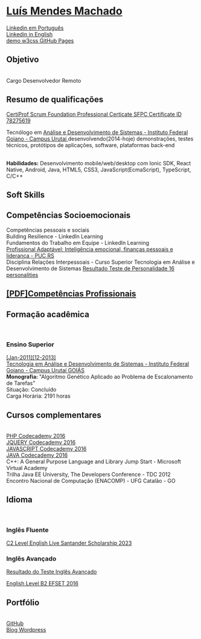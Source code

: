 <a href="https://luismendes070.github.io/curriculo/"><h1>Luís Mendes Machado</h1></a>
<a href='https://www.linkedin.com/in/luismendesmachado1'>Linkedin em Português</a>
<br>
<a href='https://www.linkedin.com/in/luismendesmachado1/?locale=en_US'>Linkedin in English</a>
<br>
<a href='https://luismendes070.github.io/curriculo/'>demo w3css GitHub Pages</a>
<h2>Objetivo</h2>
<br>Cargo Desenvolvedor Remoto<br>
<h2>Resumo de qualificações</h2>
<a href="https://github.com/luismendes070/luismendes070/blob/main/Certificate.pdf">CertiProf Scrum Foundation Professional Certicate SFPC Certificate ID 78275619</a>
<p>Tecnólogo em <a href="https://www.ifgoiano.edu.br/home/index.php/cursos-superiores-urutai/289-analise-e-desenvolvimento-de-sistemas"> Análise e Desenvolvimento de Sistemas - Instituto Federal Goiano - Campus Urutaí
</a> desenvolvendo(2014-hoje) demonstrações, testes técnicos, protótipos de aplicações, software, plataformas back-end</p>
<br><b>Habilidades:</b> Desenvolvimento mobile/web/desktop com Ionic SDK, React Native, Android, Java, HTML5, CSS3, JavaScript(EcmaScript), TypeScript, C/C++

<h2 lang="en-US">Soft Skills</h2>
<h2 lang="pt-BR">Competências Socioemocionais</h2>
Competências pessoais e sociais
<br>
Building Resilience - LinkedIn Learning
<br>
Fundamentos do Trabalho em Equipe - LinkedIn Learning
<br>
<a href="https://certificado.pucrs.br/9bcf55a4-66d5-4aa2-b8e1-2ebc7f840a16?record_view=true#gs.4ijv2a">Profissional Adaptável: Inteligência emocional, finanças pessoais e liderança - PUC RS</a>
<br>
Disciplina Relações Interpessoais - Curso Superior Tecnologia em Análise e Desenvolvimento de Sistemas
<a href="https://www.16personalities.com/profiles/5c4cf07240b63">Resultado Teste de Personalidade 16 personalities</a>

<a href="./Competências Profissionais Graduação Análise e Desenvolvimento de Sistemas.pdf">

<h2>[PDF]Competências Profissionais</h2>

</a>

<h2>Formação acadêmica</h2> 
<h3>Ensino Superior</h3>
<a href="https://www.ifgoiano.edu.br/home/index.php/cursos-superiores-urutai/289-analise-e-desenvolvimento-de-sistemas">
[Jan-2011][12-2013] 
 <br>
 Tecnologia em Análise e Desenvolvimento de Sistemas - Instituto Federal Goiano - Campus Urutaí GOIÁS</a>
<br>
<b>Monografia: </b> "Algoritmo Genético Aplicado ao Problema de Escalonamento de Tarefas"
<br>
Situação: Concluído
<br>
Carga Horária: 2191 horas
<h2>Cursos complementares</h2>
<br><a href='https://github.com/luismendes070/codecademy/blob/master/codecademy.pdf'>PHP Codecademy 2016</a>
<br><a href='https://github.com/luismendes070/codecademy/blob/master/codecademy.pdf'>JQUERY Codecademy 2016</a>
<br><a href='https://github.com/luismendes070/codecademy/blob/master/codecademy.pdf'>JAVASCRIPT Codecademy 2016</a>
<br><a href='https://github.com/luismendes070/codecademy/blob/master/codecademy.pdf'>JAVA Codecademy 2016</a>
<br> C++: A General Purpose Language and Library Jump Start - Microsoft Virtual Academy
<br> Trilha Java EE University, The Developers Conference - TDC 2012
<br> Encontro Nacional de Computação (ENACOMP) - UFG Catalão - GO
<h2> Idioma </h2>
<br><h3>Inglês Fluente</h3> 
<a href="https://github.com/luismendes070/ingles/blob/main/Certificates.pdf">C2 Level English Live Santander Scholarship 2023</a>
<br><h3>Inglês Avançado</h3>
<p lang="pt-BR"><a href="https://raw.githubusercontent.com/luismendes070/curriculo/master/Teste%20de%20Ingl%C3%AAs%20Out%202018.PNG">Resultado do Teste Inglês Avançado</a></p>
<p lang="en-US"><a href="https://www.efset.org/cert/gGdEkx"> English Level B2 EFSET 2016</a></p>
<h2>Portfólio</h2>
<br>
<a href="https://github.com/luismendes070">GitHub</a>
<br>
<a href="https://luismendesmachadoblog.wordpress.com/" >
Blog Wordpress 
</a>
<br>






